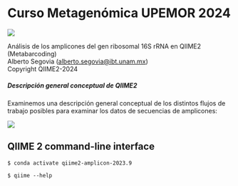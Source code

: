 # Curso Metagenómica UPEMOR 2024
![](https://qiime2.org/assets/img/qiime2.svg)

Análisis de los amplicones del gen ribosomal 16S rRNA en QIIME2 (Metabarcoding)                   
Alberto Segovia (alberto.segovia@ibt.unam.mx)                       
Copyright QIIME2-2024	

##### Descripción general conceptual de QIIME2 

Examinemos una descripción general conceptual de los distintos flujos de trabajo posibles para examinar los datos de secuencias de amplicones:

![](https://docs.qiime2.org/2023.9/_images/overview.png)


  QIIME 2 command-line interface
  --------------------------------------

`$ conda activate qiime2-amplicon-2023.9`

`$ qiime --help`


